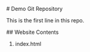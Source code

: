 \# Demo Git Repository



This is the first line in this repo.



\## Website Contents



1. index.html
